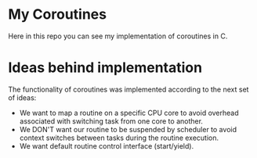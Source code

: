 # My Coroutines
Here in this repo you can see my implementation of coroutines in C.

# Ideas behind implementation

The functionality of coroutines was implemented
according to the next set of ideas:
- We want to map a routine on a specific CPU core
to avoid overhead associated with switching task from one core to another.
- We DON'T want our routine to be suspended by scheduler to avoid context switches between tasks during
the routine execution.
- We want default routine control interface (start/yield).